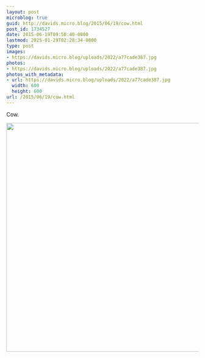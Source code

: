```yaml
---
layout: post
microblog: true
guid: http://davids.micro.blog/2015/06/19/cow.html
post_id: 1734527
date: 2015-06-19T09:50:40-0800
lastmod: 2025-01-29T02:28:34-0800
type: post
images:
- https://davids.micro.blog/uploads/2022/a77cade387.jpg
photos:
- https://davids.micro.blog/uploads/2022/a77cade387.jpg
photos_with_metadata:
- url: https://davids.micro.blog/uploads/2022/a77cade387.jpg
  width: 600
  height: 600
url: /2015/06/19/cow.html
---
```

Cow.

<img src="/uploads/2022/a77cade387.jpg" width="600" height="600" alt="">
